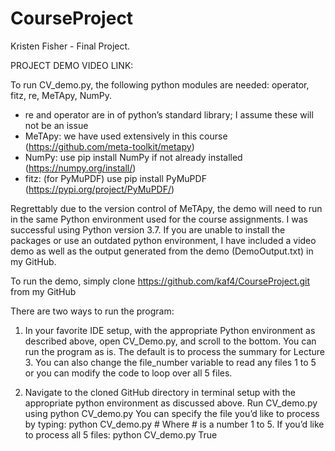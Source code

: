 # CourseProject

Kristen Fisher - Final Project. 

PROJECT DEMO VIDEO LINK:

To run CV_demo.py, the following python modules are needed: operator, fitz, re, MeTApy, NumPy.
- re and operator are in of python’s standard library; I assume these will not be an issue
- MeTApy: we have used extensively in this course (https://github.com/meta-toolkit/metapy) 
- NumPy: use pip install NumPy if not already installed (https://numpy.org/install/)
- fitz: (for PyMuPDF) use pip install PyMuPDF (https://pypi.org/project/PyMuPDF/)

Regrettably due to the version control of MeTApy, the demo will need to run in the same Python environment used for the course assignments. I was successful using Python version 3.7. If you are unable to install the packages or use an outdated python environment, I have included a video demo as well as the output generated from the demo (DemoOutput.txt) in my GitHub. 

To run the demo, simply clone https://github.com/kaf4/CourseProject.git from my GitHub

There are two ways to run the program:


1. In your favorite IDE setup, with the appropriate Python environment as described above, open CV_Demo.py, and scroll to the bottom. 
You can run the program as is. The default is to process the summary for Lecture 3. 
You can also change the file_number variable to read any files 1 to 5 or you can modify the code to loop over all 5 files.


2. Navigate to the cloned GitHub directory in terminal setup with the appropriate python environment as discussed above. 
Run CV_demo.py using python CV_demo.py 
You can specify the file you’d like to process by typing: python CV_demo.py #
Where # is a number 1 to 5. If you’d like to process all 5 files: python CV_demo.py True


